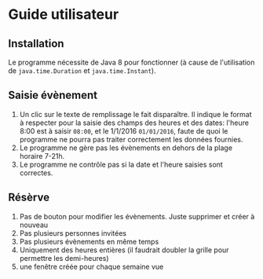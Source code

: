 # Guide utilisateur

## Installation

Le programme nécessite de Java 8 pour fonctionner (à cause de l'utilisation de `java.time.Duration` et `java.time.Instant`).

## Saisie évènement

1. Un clic sur le texte de remplissage le fait disparaître. Il indique le format à respecter pour la saisie des champs des heures et des dates: l'heure 8:00 est à saisir `08:00`, et le 1/1/2016 `01/01/2016`, faute de quoi le programme ne pourra pas traiter correctement les données fournies.
2. Le programme ne gère pas les évènements en dehors de la plage horaire 7-21h.
3. Le programme ne contrôle pas si la date et l'heure saisies sont correctes.

## Résèrve

1. Pas de bouton pour modifier les évènements. Juste supprimer et créer à nouveau
2. Pas plusieurs personnes invitées
3. Pas plusieurs évènements en même temps
4. Uniquement des heures entières (il faudrait doubler la grille pour permettre les demi-heures)
5. une fenêtre créée pour chaque semaine vue
